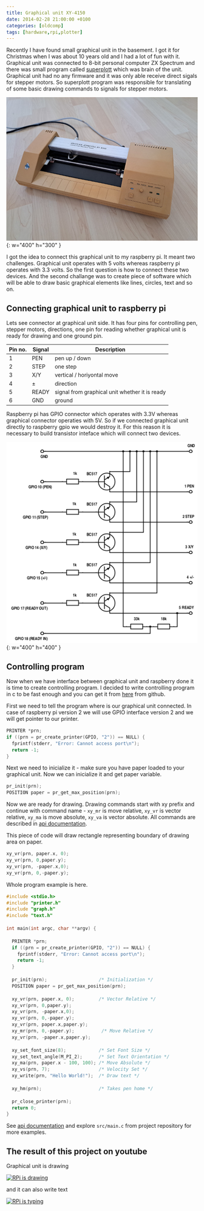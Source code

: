 ```yaml
---
title: Graphical unit XY-4150
date: 2014-02-28 21:00:00 +0100
categories: [oldcomp]
tags: [hardware,rpi,plotter]
---
```


Recently I have found small graphical unit in the basement. I got it for Christmas when I was about 10 years old and I had a lot of fun with it. Graphical unit was connected to 8-bit personal computer ZX Spectrum and there was small program called [superplott](https://github.com/oldcompcz/superplott) which was brain of the unit. Graphical unit had no any firmware and it was only able receive direct sigals for stepper motors. So superplott program was responsible for translating of some basic drawing commands to signals for stepper motors.

![Graphical unit](/assets/gfx/xy4150/xy4150.png){: w="400" h="300" }

I got the idea to connect this graphical unit to my raspberry pi. It meant two challenges. Graphical unit operates with 5 volts whereas raspberry pi operates with 3.3 volts. So the first question is how to connect these two devices. And the second challange was to create piece of software which will be able to draw basic graphical elements like lines, circles, text and so on.

## Connecting graphical unit to raspberry pi

Lets see connector at graphical unit side. It has four pins for controlling pen, stepper motors, directions, one pin for reading whether graphical unit is ready for drawing and one ground pin.

| Pin no. | Signal | Description                                    |
| ------- | -------| ---------------------------------------------- |
| 1       | PEN    | pen up / down                                  |
| 2       | STEP   | one step                                       |
| 3       | X/Y    | vertical / horiyontal move                     |
| 4       | ±      | direction                                      |
| 5       | READY  | signal from graphical unit whether it is ready |
| 6       | GND    | ground                                         |

Raspberry pi has GPIO connector which operates with 3.3V whereas graphical connector operaties with 5V. So if we connected graphical unit directly to raspberry gpio we would destroy it. For this reason it is necessary to build transistor inteface which will connect two devices.

![RPi interface](/assets/gfx/xy4150/rpi-gu.png){: w="400" h="400" }

## Controlling program

Now when we have interface between graphical unit and raspberry done it is time to create controlling program. I decided to write controlling program in c to be fast enough and you can get it from [here](https://github.com/berk76/plottercontroller) from github.

First we need to tell the program where is our graphical unit connected. In case of raspberry pi version 2 we will use GPIO interface version 2 and we will get pointer to our printer.

```c
PRINTER *prn;
if ((prn = pr_create_printer(GPIO, "2")) == NULL) {
  fprintf(stderr, "Error: Cannot access port\n");
  return -1;
}
```

Next we need to inicialize it - make sure you have paper loaded to your graphical unit. Now we can inicialize it and get paper variable.

```c
pr_init(prn);
POSITION paper = pr_get_max_position(prn);
```

Now we are ready for drawing. Drawing commands start with xy prefix and continue with command name - `xy_mr` is move relative, `xy_vr` is vector relative, `xy_ma` is move absolute, `xy_va` is vector absolute. All commands are described in [api documentation](https://github.com/berk76/plottercontroller/wiki/API#4-graph).

This piece of code will draw rectangle representing boundary of drawing area on paper.

```c
xy_vr(prn, paper.x, 0);
xy_vr(prn, 0,paper.y);
xy_vr(prn, -paper.x,0);
xy_vr(prn, 0,-paper.y);
```

Whole program example is here.

```c
#include <stdio.h>
#include "printer.h"
#include "graph.h"
#include "text.h"

int main(int argc, char **argv) {

  PRINTER *prn;
  if ((prn = pr_create_printer(GPIO, "2")) == NULL) {
    fprintf(stderr, "Error: Cannot access port\n");
    return -1;
  }

  pr_init(prn);                   /* Initialization */
  POSITION paper = pr_get_max_position(prn);

  xy_vr(prn, paper.x, 0);         /* Vector Relative */
  xy_vr(prn, 0,paper.y);
  xy_vr(prn, -paper.x,0);
  xy_vr(prn, 0,-paper.y);
  xy_vr(prn, paper.x,paper.y);
  xy_mr(prn, 0,-paper.y);          /* Move Relative */
  xy_vr(prn, -paper.x,paper.y);

  xy_set_font_size(8);            /* Set Font Size */
  xy_set_text_angle(M_PI_2);      /* Set Text Orientation */
  xy_ma(prn, paper.x - 100, 100); /* Move Absolute */
  xy_vs(prn, 7);                  /* Velocity Set */
  xy_write(prn, "Hello World!");  /* Draw text */

  xy_hm(prn);                     /* Takes pen home */

  pr_close_printer(prn);
  return 0;
}
```

See [api documentation](https://github.com/berk76/plottercontroller/wiki/API) and explore `src/main.c` from project repository for more examples.

## The result of this project on youtube

Graphical unit is drawing

[![RPi is drawing](https://img.youtube.com/vi/rBLfUTozy2g/0.jpg)](http://www.youtube.com/watch?v=rBLfUTozy2g)

and it can also write text

[![RPi is typing](https://img.youtube.com/vi/3A5FSUkz8Y8/0.jpg)](http://www.youtube.com/watch?v=3A5FSUkz8Y8)

